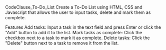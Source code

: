CodeClause_To-Do_List
Create a To-Do List using HTML, CSS and Javascript that allows the user to input tasks, delete and mark them as complete.

Features
Add tasks: Input a task in the text field and press Enter or click the "Add" button to add it to the list.
Mark tasks as complete: Click the checkbox next to a task to mark it as complete.
Delete tasks: Click the "Delete" button next to a task to remove it from the list.